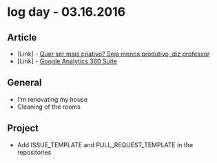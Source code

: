 # log day - 03.16.2016

## Article

- \[Link\] - [Quer ser mais criativo? Seja menos produtivo, diz professor](http://exame.abril.com.br/carreira/noticias/quer-ser-mais-criativo-seja-menos-produtivo-diz-professor)
- \[Link\] - [Google Analytics 360 Suite](http://analytics.blogspot.com.br/2016/03/introducing-google-analytics-360-suite.html) 


## General

- I'm renovating my house
 - Cleaning of the rooms


## Project

- Add ISSUE_TEMPLATE and PULL_REQUEST_TEMPLATE in the repositories

